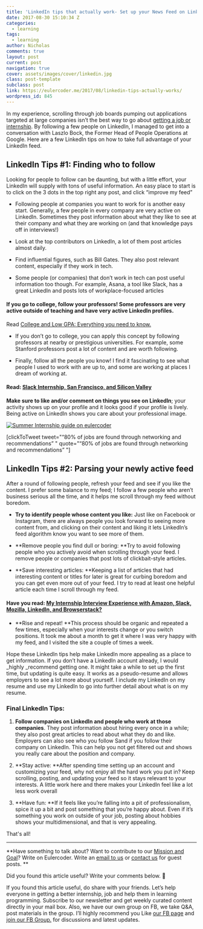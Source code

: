```yaml
---
title: 'LinkedIn tips that actually work- Set up your News Feed on LinkedIn'
date: 2017-08-30 15:10:34 Z
categories:
  - learning
tags:
  - learning
author: Nicholas
comments: true
layout: post
current: post
navigation: true
cover: assets/images/cover/linkedin.jpg
class: post-template
subclass: post
link: https://eulercoder.me/2017/08/linkedin-tips-actually-works/
wordpress_id: 845
---
```


In my experience, scrolling through job boards pumping out applications targeted at large companies isn’t the best way to go about [getting a job or internship](https://eulercoder.me/2017/07/summer-internship-ultimate-guide/). By following a few people on LinkedIn, I managed to get into a conversation with Laszlo Bock, the Former Head of People Operations at Google. Here are a few LinkedIn tips on how to take full advantage of your LinkedIn feed.

## LinkedIn Tips #1: Finding who to follow

Looking for people to follow can be daunting, but with a little effort, your LinkedIn will supply with tons of useful information. An easy place to start is to click on the 3 dots in the top right any post, and click “improve my feed”

- Following people at companies you want to work for is another easy start. Generally, a few people in every company are very active on LinkedIn. Sometimes they post information about what they like to see at their company and what they are working on (and that knowledge pays off in interviews!)

- Look at the top contributors on LinkedIn, a lot of them post articles almost daily.

- Find influential figures, such as Bill Gates. They also post relevant content, especially if they work in tech.

- Some people (or companies) that don’t work in tech can post useful information too though. For example, Asana, a tool like Slack, has a great LinkedIn and posts lots of workplace-focused articles

<!-- more -->

#### If you go to college, follow your professors! Some professors are very active outside of teaching and have very active LinkedIn profiles.

Read [College and Low GPA: Everything you need to know.](https://eulercoder.me/2017/08/college-low-gpa-know-everything/)[ ](https://eulercoder.me/2017/08/college-low-gpa-know-everything/)

- If you don’t go to college, you can apply this concept by following professors at nearby or prestigious universities. For example, some Stanford professors post a lot of content and are worth following.

- Finally, follow all the people you know! I find it fascinating to see what people I used to work with are up to, and some are working at places I dream of working at.

#### Read: [Slack Internship, San Francisco, and Silicon Valley](https://eulercoder.me/2017/07/slack-internship-sf-silicon-valley/)

**Make sure to like and/or comment on things you see on LinkedIn**; your activity shows up on your profile and it looks good if your profile is lively. Being active on LinkedIn shows you care about your professional image.

[![Summer Internship guide on eulercoder](https://eulercoder.me/wp-content/uploads/2017/08/Internship-in-article-post.jpg)](https://eulercoder.me/2017/07/summer-internship-ultimate-guide/)

[clickToTweet tweet="“80% of jobs are found through networking and recommendations” " quote="“80% of jobs are found through networking and recommendations” "]

##

##

##

## LinkedIn Tips #2: Parsing your newly active feed

After a round of following people, refresh your feed and see if you like the content. I prefer some balance to my feed; I follow a few people who aren’t business serious all the time, and it helps me scroll through my feed without boredom.

- **Try to identify people whose content you like:** Just like on Facebook or Instagram, there are always people you look forward to seeing more content from, and clicking on their content and liking it lets LinkedIn’s feed algorithm know you want to see more of them.

- **Remove people you find dull or boring: **Try to avoid following people who you actively avoid when scrolling through your feed. I remove people or companies that post lots of clickbait-style articles.

- **Save interesting articles: **Keeping a list of articles that had interesting content or titles for later is great for curbing boredom and you can get even more out of your feed. I try to read at least one helpful article each time I scroll through my feed.

#### Have you read: [My Internship Interview Experience with Amazon, Slack, Mozilla, LinkedIn, and Browserstack? ](https://eulercoder.me/2017/07/slack-amazon-mozilla-linkedin-interview/)

- **Rise and repeat! **This process should be organic and repeated a few times, especially when your interests change or you switch positions. It took me about a month to get it where I was very happy with my feed, and I visited the site a couple of times a week.

Hope these LinkedIn tips help make LinkedIn more appealing as a place to get information. If you don’t have a LinkedIn account already, I would \_highly \_recommend getting one. It might take a while to set up the first time, but updating is quite easy. It works as a pseudo-resume and allows employers to see a lot more about yourself. I include my LinkedIn on my resume and use my LinkedIn to go into further detail about what is on my resume.

### Final LinkedIn Tips:

1. **Follow companies on LinkedIn and people who work at those companies**. They post information about hiring every once in a while; they also post great articles to read about what they do and like. Employers can also see who you follow Sand if you follow their company on LinkedIn. This can help you not get filtered out and shows you really care about the position and company.

2) **Stay active: **After spending time setting up an account and customizing your feed, why not enjoy all the hard work you put in? Keep scrolling, posting, and updating your feed so it stays relevant to your interests. A little work here and there makes your LinkedIn feel like a lot less work overall

3. **Have fun: **If it feels like you’re falling into a pit of professionalism, spice it up a bit and post something that you’re happy about. Even if it’s something you work on outside of your job, posting about hobbies shows your multidimensional, and that is very appealing.

That's all!

---

**Have something to talk about? Want to contribute to our [Mission and Goal](https://eulercoder.me/about)? Write on Eulercoder. Write an [email to us](mailto:hello@eulercoder.com) or [contact us](https://eulercoder.me/contact) for guest posts. **

Did you found this article useful? Write your comments below. 🙂

If you found this article useful, do share with your friends. Let’s help everyone in getting a better internship, job and help them in learning programming. Subscribe to our newsletter and get weekly curated content directly in your mail box. Also, we have our own group on FB, we take Q&A, post materials in the group. I’ll highly recommend you Like [our FB page](https://www.facebook.com/eulercoder) and [join our FB Group.](https://www.facebook.com/groups/eulercoder) for discussions and latest updates.


